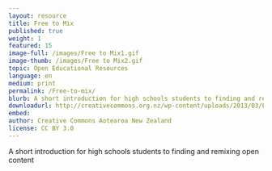 ```yaml
---
layout: resource
title: Free to Mix
published: true
weight: 1
featured: 15
image-full: /images/Free to Mix1.gif
image-thumb: /images/Free to Mix2.gif
topic: Open Educational Resources
language: en
medium: print
permalink: /Free-to-mix/
blurb: A short introduction for high schools students to finding and remixing open content
downloadurl: http://creativecommons.org.nz/wp-content/uploads/2013/03/Free-to-Mix.pdf
embed:
author: Creative Commons Aotearoa New Zealand
license: CC BY 3.0
---
```


A short introduction for high schools students to finding and remixing open content